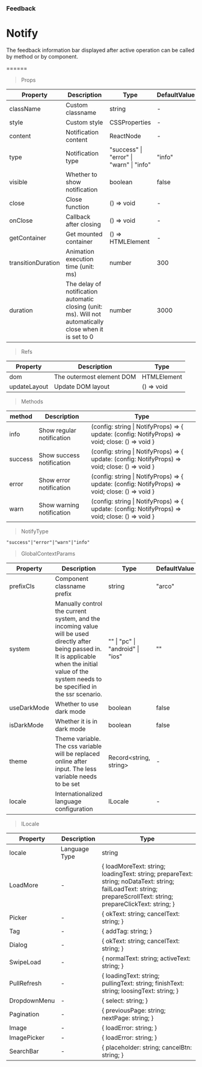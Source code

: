 ### Feedback

# Notify 

The feedback information bar displayed after active operation can be called by method or by component.

======

> Props

|Property|Description|Type|DefaultValue|
|----------|-------------|------|------|
|className|Custom classname|string|-|
|style|Custom style|CSSProperties|-|
|content|Notification content|ReactNode|-|
|type|Notification type|"success" \| "error" \| "warn" \| "info"|"info"|
|visible|Whether to show notification|boolean|false|
|close|Close function|() =\> void|-|
|onClose|Callback after closing|() =\> void|-|
|getContainer|Get mounted container|() =\> HTMLElement|-|
|transitionDuration|Animation execution time (unit: ms)|number|300|
|duration|The delay of notification automatic closing (unit: ms)\. Will not automatically close when it is set to 0|number|3000|

> Refs

|Property|Description|Type|
|----------|-------------|------|
|dom|The outermost element DOM|HTMLElement|
|updateLayout|Update DOM layout|() =\> void|

> Methods

|method|Description|Type|
|----------|-------------|------|
|info|Show regular notification|(config: string \| NotifyProps) =\> \{ update: (config: NotifyProps) =\> void; close: () =\> void \}|
|success|Show success notification|(config: string \| NotifyProps) =\> \{ update: (config: NotifyProps) =\> void; close: () =\> void \}|
|error|Show error notification|(config: string \| NotifyProps) =\> \{ update: (config: NotifyProps) =\> void; close: () =\> void \}|
|warn|Show warning notification|(config: string \| NotifyProps) =\> \{ update: (config: NotifyProps) =\> void; close: () =\> void \}|

> NotifyType

```
"success"|"error"|"warn"|"info"
```

> GlobalContextParams

|Property|Description|Type|DefaultValue|
|----------|-------------|------|------|
|prefixCls|Component classname prefix|string|"arco"|
|system|Manually control the current system, and the incoming value will be used directly after being passed in\. It is applicable when the initial value of the system needs to be specified in the ssr scenario\.|"" \| "pc" \| "android" \| "ios"|""|
|useDarkMode|Whether to use dark mode|boolean|false|
|isDarkMode|Whether it is in dark mode|boolean|false|
|theme|Theme variable\. The css variable will be replaced online after input\. The less variable needs to be set|Record\<string, string\>|-|
|locale|Internationalized language configuration|ILocale|-|

> ILocale

|Property|Description|Type|
|----------|-------------|------|
|locale|Language Type|string|
|LoadMore|-|\{ loadMoreText: string; loadingText: string; prepareText: string; noDataText: string; failLoadText: string; prepareScrollText: string; prepareClickText: string; \}|
|Picker|-|\{ okText: string; cancelText: string; \}|
|Tag|-|\{ addTag: string; \}|
|Dialog|-|\{ okText: string; cancelText: string; \}|
|SwipeLoad|-|\{ normalText: string; activeText: string; \}|
|PullRefresh|-|\{ loadingText: string; pullingText: string; finishText: string; loosingText: string; \}|
|DropdownMenu|-|\{ select: string; \}|
|Pagination|-|\{ previousPage: string; nextPage: string; \}|
|Image|-|\{ loadError: string; \}|
|ImagePicker|-|\{ loadError: string; \}|
|SearchBar|-|\{ placeholder: string; cancelBtn: string; \}|
